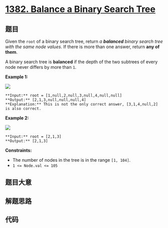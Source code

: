 # [1382. Balance a Binary Search Tree](https://leetcode.com/problems/balance-a-binary-search-tree)

## 题目

Given the `root` of a binary search tree, return _a **balanced** binary search
tree with the same node values_. If there is more than one answer, return
**any of them**.

A binary search tree is **balanced** if the depth of the two subtrees of every
node never differs by more than `1`.



**Example 1:**

![](https://assets.leetcode.com/uploads/2021/08/10/balance1-tree.jpg)

    
    
    **Input:** root = [1,null,2,null,3,null,4,null,null]
    **Output:** [2,1,3,null,null,null,4]
    **Explanation:** This is not the only correct answer, [3,1,4,null,2] is also correct.
    

**Example 2:**

![](https://assets.leetcode.com/uploads/2021/08/10/balanced2-tree.jpg)

    
    
    **Input:** root = [2,1,3]
    **Output:** [2,1,3]
    



**Constraints:**

  * The number of nodes in the tree is in the range `[1, 104]`.
  * `1 <= Node.val <= 105`


## 题目大意

## 解题思路

## 代码

```javascript

```
